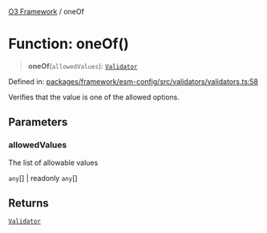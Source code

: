 [O3 Framework](../API.md) / oneOf

# Function: oneOf()

> **oneOf**(`allowedValues`): [`Validator`](../type-aliases/Validator.md)

Defined in: [packages/framework/esm-config/src/validators/validators.ts:58](https://github.com/UjjawalPrabhat/openmrs-esm-core/blob/main/packages/framework/esm-config/src/validators/validators.ts#L58)

Verifies that the value is one of the allowed options.

## Parameters

### allowedValues

The list of allowable values

`any`[] | readonly `any`[]

## Returns

[`Validator`](../type-aliases/Validator.md)
